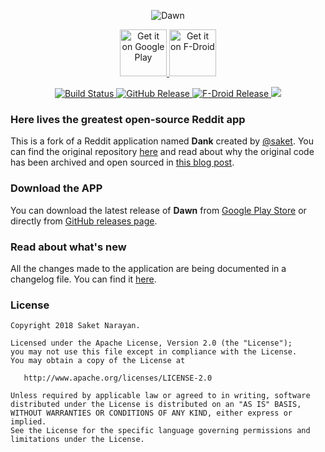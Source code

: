 <p align='center'>
    <img alt='Dawn' src='https://saket.me/wp-content/uploads/2018/04/dank_cover.jpg'/>
</p>
<p align='center'>
    <a href='https://play.google.com/store/apps/details?id=me.thanel.dank&pcampaignid=MKT-Other-global-all-co-prtnr-py-PartBadge-Mar2515-1'>
        <img alt='Get it on Google Play' src='https://play.google.com/intl/en_us/badges/images/generic/en_badge_web_generic.png' height="75"/>
    </a>
    <a href='https://f-droid.org/en/packages/me.thanel.dank'>
        <img alt='Get it on F-Droid' src="https://fdroid.gitlab.io/artwork/badge/get-it-on.png" height="75"/>
    </a>
</p>
<p align='center'>
    <a href="https://github.com/Tunous/Dawn/actions?query=workflow%3ADebug">
        <img alt="Build Status" src="https://github.com/Tunous/Dawn/workflows/Debug/badge.svg"/>
    </a>
    <a href="https://github.com/Tunous/Dawn/releases">
        <img alt="GitHub Release" src="https://img.shields.io/github/release/Tunous/Dawn?logo=github"/>
    </a>
    <a href='https://f-droid.org/en/packages/me.thanel.dank'>
        <img alt="F-Droid Release" src="https://img.shields.io/f-droid/v/me.thanel.dank.svg?logo=f-droid"/>
    </a>
    <a title="Crowdin" href="https://crowdin.com/project/dawn-for-reddit">
        <img src="https://badges.crowdin.net/dawn-for-reddit/localized.svg">
    </a>
</p>

### Here lives the greatest open-source Reddit app

This is a fork of a Reddit application named **Dank** created by [@saket](https://github.com/saket). You can find the original repository [here](https://github.com/saket/Dank) and read about why the original code has been archived and open sourced in [this blog post](https://saket.me/sunsetting-dank/).

### Download the APP

You can download the latest release of **Dawn** from [Google Play Store](https://play.google.com/store/apps/details?id=me.thanel.dank) or directly from [GitHub releases page](https://github.com/Tunous/Dawn/releases).

### Read about what's new

All the changes made to the application are being documented in a changelog file. You can find it [here](CHANGELOG.md).

### License
```
Copyright 2018 Saket Narayan.

Licensed under the Apache License, Version 2.0 (the "License");
you may not use this file except in compliance with the License.
You may obtain a copy of the License at

   http://www.apache.org/licenses/LICENSE-2.0

Unless required by applicable law or agreed to in writing, software
distributed under the License is distributed on an "AS IS" BASIS,
WITHOUT WARRANTIES OR CONDITIONS OF ANY KIND, either express or implied.
See the License for the specific language governing permissions and
limitations under the License.
```
